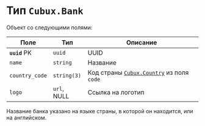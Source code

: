 Тип `Cubux.Bank`
================

Объект со следующими полями:

Поле           | Тип          | Описание
-------------- | ------------ | --------
**`uuid`** PK  | `uuid`       | UUID
`name`         | `string`     | Название
`country_code` | `string(3)`  | Код страны [`Cubux.Country`][Cubux.Country] из поля `code`
`logo`         | `url`, NULL  | Ссылка на логотип

Название банка указано на языке страны, в которой он находится, или
на английском.


[Cubux.Country]: country.md
